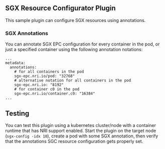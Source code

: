 ## SGX Resource Configurator Plugin

This sample plugin can configure SGX resources using annotations.

### SGX Annotations

You can annotate SGX EPC configuration for every container in the pod,
or just a specified container using the following annotation notations:
```
...
metadata:
  annotations:
    # for all containers in the pod
    sgx-epc.nri.io/pod: "32768"
    # alternative notation for all containers in the pod
    sgx-epc.nri.io: "8192"
    # for container c0 in the pod
    sgx-epc.nri.io/container.c0: "16384"
...
```

## Testing

You can test this plugin using a kubernetes cluster/node with a container
runtime that has NRI support enabled. Start the plugin on the target node
(`sgx-config -idx 10`), create a pod with some SGX annotation, then verify
that the annotations SGC resource configuration gets properly set.
